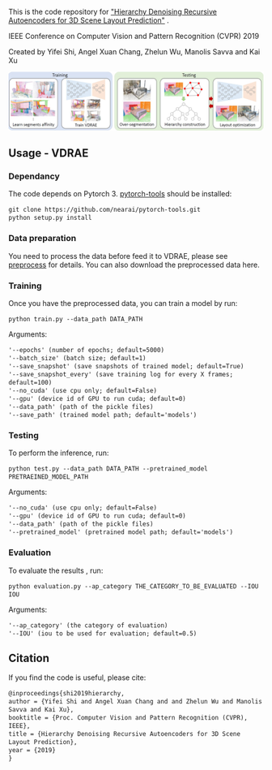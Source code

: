 This is the code repository for ["Hierarchy Denoising Recursive Autoencoders for 3D Scene Layout Prediction"][1] .

IEEE Conference on Computer Vision and Pattern Recognition (CVPR) 2019

Created by Yifei Shi, Angel Xuan Chang, Zhelun Wu, Manolis Savva and Kai Xu

![teaser](image/figure.JPG)

## Usage - VDRAE
### Dependancy
The code depends on Pytorch 3. [pytorch-tools][2] should be installed: 
~~~~ 
git clone https://github.com/nearai/pytorch-tools.git
python setup.py install
~~~~ 

### Data preparation
You need to process the data before feed it to VDRAE, please see [preprocess](preprocess/Readme.md) for details. You can also download the preprocessed data here. 

### Training
Once you have the preprocessed data, you can train a model by run:
~~~~ 
python train.py --data_path DATA_PATH
~~~~ 

Arguments: 
```
'--epochs' (number of epochs; default=5000)
'--batch_size' (batch size; default=1)
'--save_snapshot' (save snapshots of trained model; default=True)
'--save_snapshot_every' (save training log for every X frames; default=100)
'--no_cuda' (use cpu only; default=False)
'--gpu' (device id of GPU to run cuda; default=0)
'--data_path' (path of the pickle files)
'--save_path' (trained model path; default='models')
```

### Testing
To perform the inference, run:
~~~~ 
python test.py --data_path DATA_PATH --pretrained_model PRETRAEINED_MODEL_PATH
~~~~ 

Arguments:
```
'--no_cuda' (use cpu only; default=False)
'--gpu' (device id of GPU to run cuda; default=0)
'--data_path' (path of the pickle files)
'--pretrained_model' (pretrained model path; default='models')
```

### Evaluation
To evaluate the results , run:
~~~~ 
python evaluation.py --ap_category THE_CATEGORY_TO_BE_EVALUATED --IOU IOU
~~~~ 

Arguments:
```
'--ap_category' (the category of evaluation)
'--IOU' (iou to be used for evaluation; default=0.5)
```

## Citation
If you find the code is useful, please cite:
~~~~
@inproceedings{shi2019hierarchy, 
author = {Yifei Shi and Angel Xuan Chang and and Zhelun Wu and Manolis Savva and Kai Xu}, 
booktitle = {Proc. Computer Vision and Pattern Recognition (CVPR), IEEE}, 
title = {Hierarchy Denoising Recursive Autoencoders for 3D Scene Layout Prediction}, 
year = {2019}
}
~~~~

[1]:  https://arxiv.org/pdf/1903.03757.pdf "Hierarchy Denoising Recursive Autoencoders for 3D Scene Layout Prediction"
[2]:  https://github.com/nearai/torchfold "Data and model"

